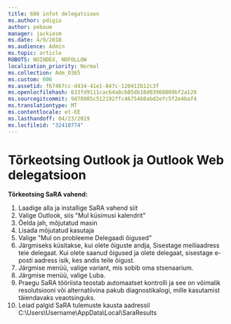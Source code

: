 ```yaml
---
title: 606 infot delegatsioon
ms.author: pdigia
author: pebaum
manager: jackiesm
ms.date: 4/9/2018
ms.audience: Admin
ms.topic: article
ROBOTS: NOINDEX, NOFOLLOW
localization_priority: Normal
ms.collection: Adm_O365
ms.custom: 606
ms.assetid: f67467cc-d434-41e1-847c-120412b12c3f
ms.openlocfilehash: 633fd9111cac64a8cb85db18d03968089bf2a128
ms.sourcegitcommit: 9d78905c512192ffc4675468abd2efc5f2e4baf4
ms.translationtype: MT
ms.contentlocale: et-EE
ms.lasthandoff: 04/23/2019
ms.locfileid: "32410774"
---
```

# <a name="troubleshooting-delegation-in-outlook-and-outlook-on-the-web"></a>Tõrkeotsing Outlook ja Outlook Web delegatsioon

**Tõrkeotsing SaRA vahend:**

1. Laadige alla ja installige SaRA vahend siit
1. Valige Outlook, siis "Mul küsimusi kalendrit"
1. Öelda jah, mõjutatud masin
1. Lisada mõjutatud kasutaja
1. Valige "Mul on probleeme Delegaadi õigused"
1. Järgmiseks küsitakse, kui olete õiguste andja, Sisestage meiliaadress teie delegaat. Kui olete saanud õigused ja olete delegaat, sisestage e-posti aadress isik, kes andis teile õigust.
1. Järgmise menüü, valige variant, mis sobib oma stsenaarium. 
1. Järgmise menüü, valige Luba.
1. Praegu SaRA tööriista teostab automaatset kontrolli ja see on võimalik resolutsiooni või alternatiivina pakub diagnostikalogi, mille kasutamist täiendavaks veaotsinguks.
1. Leiad palgid SaRA tulemuste kausta aadressil C:\Users\Username\AppData\Local\SaraResults